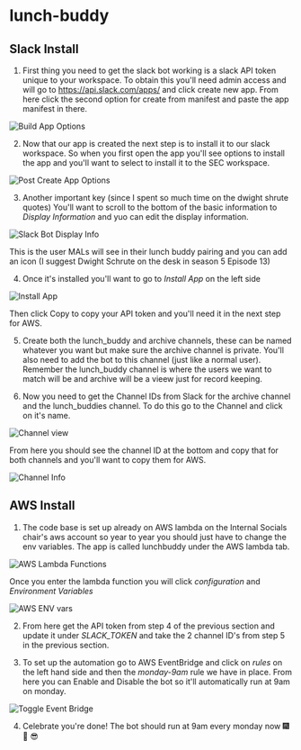 # lunch-buddy

## Slack Install
1. First thing you need to get the slack bot working is a slack API token unique to your workspace. To obtain this you'll need admin access and will go to <https://api.slack.com/apps/> and click create new app. From here click the second option for create from manifest and paste the app manifest in there.

![Build App Options](/docs/BuildAppView.png)


2. Now that our app is created the next step is to install it to our slack workspace. So when you first open the app you'll see options to install the app and you'll want to select to install it to the SEC workspace. 

![Post Create App Options](/docs/PostCreationView.png)


3. Another important key (since I spent so much time on the dwight shrute quotes) You'll want to scroll to the bottom of the basic information to *Display Information* and yuo can edit the display information. 

![Slack Bot Display Info](/docs/DisplayInformation.png)

This is the user MALs will see in their lunch buddy pairing and you can add an icon (I suggest Dwight Schrute on the desk in season 5 Episode 13)


4. Once it's installed you'll want to go to *Install App* on the left side

![Install App](/docs/SlackInstallApp.png)

Then click Copy to copy your API token and you'll need it in the next step for AWS.

5. Create both the lunch_buddy and archive channels, these can be named whatever you want but make sure the archive channel is private. You'll also need to add the bot to this channel (just like a normal user). Remember the lunch_buddy channel is where the users we want to match will be and archive will be a vieew just for record keeping.

5. Now you need to get the Channel IDs from Slack for the archive channel and the lunch_buddies channel. To do this go to the Channel and click on it's name.

![Channel view](/docs/ChannelView.png)

From here you should see the channel ID at the bottom and copy that for both channels and you'll want to copy them for AWS.

![Channel Info](/docs/ChannelInfo.png)

## AWS Install
1. The code base is set up already on AWS lambda on the Internal Socials chair's aws account so year to year you should just have to change the env variables. The app is called lunchbuddy under the AWS lambda tab.

![AWS Lambda Functions](/docs/AWSLambdaFunctions.png)

Once you enter the lambda function you will click *configuration* and *Environment Variables*

![AWS ENV vars](/docs/ENVVARS.png)

2. From here get the API token from step 4 of the previous section and update it under *SLACK_TOKEN* and take the 2 channel ID's from step 5 in the previous section.

3. To set up the automation go to AWS EventBridge and click on *rules* on the left hand side and then the *monday-9am* rule we have in place. From here you can Enable and Disable the bot so it'll automatically run at 9am on monday.

![Toggle Event Bridge](/docs/Monday-9amRule.png)

4. Celebrate you're done! The bot should run at 9am every monday now :fireworks: :gift_heart: :sunglasses: